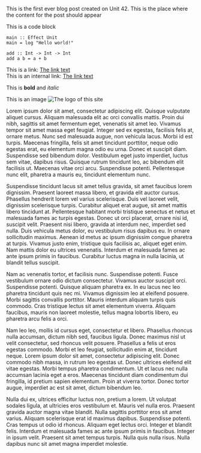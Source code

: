 This is the first ever blog post created on Unit 42. This is the place where the content for the post should appear

This is a code block
```
main :: Effect Unit
main = log "Hello world!"

add :: Int -> Int -> Int
add a b = a + b
```

This is a link: [The link text](https://www.google.com)  
This is an internal link: [The link text](/)

This is **bold** and *italic*

This is an image ![The logo of this site](/assets/android-chrome-512x512.png "The site logo")

Lorem ipsum dolor sit amet, consectetur adipiscing elit. Quisque vulputate aliquet cursus. Aliquam malesuada elit ac orci convallis mattis. Proin dui nibh, sagittis sit amet fermentum eget, venenatis sit amet leo. Vivamus tempor sit amet massa eget feugiat. Integer sed ex egestas, facilisis felis at, ornare metus. Nunc sed malesuada augue, non vehicula lacus. Morbi id est turpis. Maecenas fringilla, felis sit amet tincidunt porttitor, neque odio egestas erat, eu elementum magna odio eu urna. Donec et suscipit diam. Suspendisse sed bibendum dolor. Vestibulum eget justo imperdiet, luctus sem vitae, dapibus risus. Quisque rutrum tincidunt leo, ac bibendum elit facilisis ut. Maecenas vitae orci arcu. Suspendisse potenti. Pellentesque nunc elit, pharetra a mauris eu, tincidunt elementum nunc.

Suspendisse tincidunt lacus sit amet tellus gravida, sit amet faucibus lorem dignissim. Praesent laoreet massa libero, et gravida elit auctor cursus. Phasellus hendrerit lorem vel varius scelerisque. Duis vel laoreet velit, dignissim scelerisque turpis. Curabitur aliquet erat augue, sit amet mattis libero tincidunt at. Pellentesque habitant morbi tristique senectus et netus et malesuada fames ac turpis egestas. Donec ut orci placerat, ornare nisi id, suscipit velit. Praesent nisi libero, gravida at interdum nec, imperdiet sed nulla. Duis vehicula metus dolor, eu vestibulum risus dapibus eu. In ornare sollicitudin maximus. Aenean id metus ac ipsum dignissim congue pharetra at turpis. Vivamus justo enim, tristique quis facilisis ac, aliquet eget enim. Nam mattis dolor eu ultrices venenatis. Interdum et malesuada fames ac ante ipsum primis in faucibus. Curabitur luctus magna in nulla lacinia, ut blandit tellus suscipit.

Nam ac venenatis tortor, et facilisis nunc. Suspendisse potenti. Fusce vestibulum ornare odio dictum consectetur. Vivamus auctor suscipit orci. Suspendisse potenti. Quisque aliquam pharetra ex. In eu lacus nec leo pharetra tincidunt quis nec mi. Vivamus dignissim leo at eleifend posuere. Morbi sagittis convallis porttitor. Mauris interdum aliquam turpis quis commodo. Cras tristique lectus sit amet elementum viverra. Aliquam faucibus, mauris non laoreet molestie, tellus magna lobortis libero, eu pharetra arcu felis a orci.

Nam leo leo, mollis id cursus eget, consectetur et libero. Phasellus rhoncus nulla accumsan, dictum nibh sed, faucibus ligula. Donec maximus nisl ut velit consectetur, sed rhoncus velit posuere. Phasellus a felis ut eros egestas commodo. Morbi et leo feugiat, sollicitudin enim at, tincidunt neque. Lorem ipsum dolor sit amet, consectetur adipiscing elit. Donec commodo nibh massa, in rutrum leo egestas ut. Donec ultrices eleifend elit vitae egestas. Morbi tempus pharetra condimentum. Ut et lacus nec nulla accumsan lacinia eget a eros. Maecenas tincidunt diam condimentum dui fringilla, id pretium sapien elementum. Proin at viverra tortor. Donec tortor augue, imperdiet ac est sit amet, dictum bibendum leo.

Nulla dui ex, ultrices efficitur luctus non, pretium a lorem. Ut volutpat sodales ligula, at ultricies eros vestibulum et. Mauris vel nulla eros. Praesent gravida auctor magna vitae blandit. Nulla sagittis porttitor eros sit amet varius. Aliquam scelerisque erat id maximus dapibus. Suspendisse potenti. Cras tempus ut odio id rhoncus. Aliquam eget lectus orci. Integer et blandit felis. Interdum et malesuada fames ac ante ipsum primis in faucibus. Integer in ipsum velit. Praesent sit amet tempus turpis. Nulla quis nulla risus. Nulla dapibus nunc sit amet magna imperdiet molestie.

